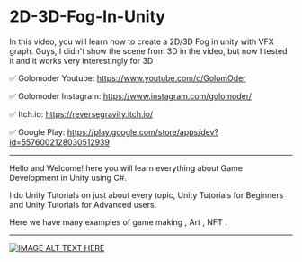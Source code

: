 # 2D-3D-Fog-In-Unity
In this video, you will learn how to create a 2D/3D Fog in unity with VFX graph. Guys, I didn't show the scene from 3D in the video, but now I tested it and it works very interestingly for 3D


✅ Golomoder Youtube: https://www.youtube.com/c/GolomOder

✅ Golomoder Instagram: https://www.instagram.com/golomoder/

✅ Itch.io: https://reversegravity.itch.io/

✅ Google Play: https://play.google.com/store/apps/dev?id=5576002128030512939

--------------------------------------------------------------------
Hello and Welcome!
here you will learn everything about Game Development in Unity using C#.

I do Unity Tutorials on just about every topic, Unity Tutorials for Beginners and Unity Tutorials for Advanced users.

Here we have many examples of game making , Art , NFT .

--------------------------------------------------------------------

[![IMAGE ALT TEXT HERE](https://img.youtube.com/vi/jQbzqFjyrwg/0.jpg)](https://www.youtube.com/watch?v=jQbzqFjyrwg)
